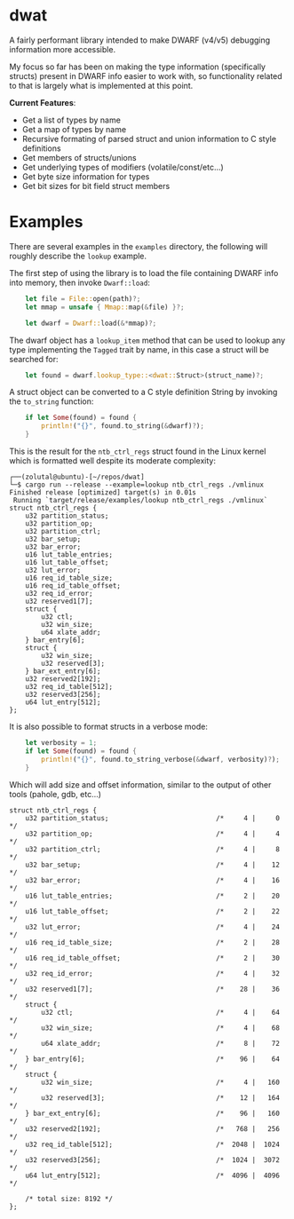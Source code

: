 # dwat

A fairly performant library intended to make DWARF (v4/v5) debugging information more accessible.

My focus so far has been on making the type information (specifically structs) present in DWARF info easier to work with, so functionality related to that is largely what is implemented at this point.

**Current Features**:
- Get a list of types by name
- Get a map of types by name
- Recursive formating of parsed struct and union information to C style definitions
- Get members of structs/unions
- Get underlying types of modifiers (volatile/const/etc...)
- Get byte size information for types
- Get bit sizes for bit field struct members

# Examples

There are several examples in the `examples` directory, the following will roughly describe the `lookup` example.

The first step of using the library is to load the file containing DWARF info into memory, then invoke `Dwarf::load`:

```rust
    let file = File::open(path)?;
    let mmap = unsafe { Mmap::map(&file) }?;

    let dwarf = Dwarf::load(&*mmap)?;
```

The dwarf object has a `lookup_item` method that can be used to lookup any type implementing the `Tagged` trait by name, in this case a struct will be searched for:

```rust
    let found = dwarf.lookup_type::<dwat::Struct>(struct_name)?;
```

A struct object can be converted to a C style definition String by invoking the `to_string` function:

```rust
    if let Some(found) = found {
        println!("{}", found.to_string(&dwarf)?);
    }
```

This is the result for the `ntb_ctrl_regs` struct found in the Linux kernel which is formatted well despite its moderate complexity:

```
┌──(zolutal@ubuntu)-[~/repos/dwat]
└─$ cargo run --release --example=lookup ntb_ctrl_regs ./vmlinux
Finished release [optimized] target(s) in 0.01s
 Running `target/release/examples/lookup ntb_ctrl_regs ./vmlinux`
struct ntb_ctrl_regs {
    u32 partition_status;
    u32 partition_op;
    u32 partition_ctrl;
    u32 bar_setup;
    u32 bar_error;
    u16 lut_table_entries;
    u16 lut_table_offset;
    u32 lut_error;
    u16 req_id_table_size;
    u16 req_id_table_offset;
    u32 req_id_error;
    u32 reserved1[7];
    struct {
        u32 ctl;
        u32 win_size;
        u64 xlate_addr;
    } bar_entry[6];
    struct {
        u32 win_size;
        u32 reserved[3];
    } bar_ext_entry[6];
    u32 reserved2[192];
    u32 req_id_table[512];
    u32 reserved3[256];
    u64 lut_entry[512];
};
```

It is also possible to format structs in a verbose mode:

```rust
    let verbosity = 1;
    if let Some(found) = found {
        println!("{}", found.to_string_verbose(&dwarf, verbosity)?);
    }
```


Which will add size and offset information, similar to the output of other tools (pahole, gdb, etc...)

```
struct ntb_ctrl_regs {
    u32 partition_status;                       	/*     4 |     0 */
    u32 partition_op;                           	/*     4 |     4 */
    u32 partition_ctrl;                         	/*     4 |     8 */
    u32 bar_setup;                              	/*     4 |    12 */
    u32 bar_error;                              	/*     4 |    16 */
    u16 lut_table_entries;                      	/*     2 |    20 */
    u16 lut_table_offset;                       	/*     2 |    22 */
    u32 lut_error;                              	/*     4 |    24 */
    u16 req_id_table_size;                      	/*     2 |    28 */
    u16 req_id_table_offset;                    	/*     2 |    30 */
    u32 req_id_error;                           	/*     4 |    32 */
    u32 reserved1[7];                           	/*    28 |    36 */
    struct {
        u32 ctl;                                	/*     4 |    64 */
        u32 win_size;                           	/*     4 |    68 */
        u64 xlate_addr;                         	/*     8 |    72 */
    } bar_entry[6];                             	/*    96 |    64 */
    struct {
        u32 win_size;                           	/*     4 |   160 */
        u32 reserved[3];                        	/*    12 |   164 */
    } bar_ext_entry[6];                         	/*    96 |   160 */
    u32 reserved2[192];                         	/*   768 |   256 */
    u32 req_id_table[512];                      	/*  2048 |  1024 */
    u32 reserved3[256];                         	/*  1024 |  3072 */
    u64 lut_entry[512];                         	/*  4096 |  4096 */

    /* total size: 8192 */
};
```

